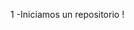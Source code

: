 1 -Iniciamos un repositorio
! []([C:\Users\a22javierla\Desktop\ejercicio\imagenes](https://github.com/javierlago/ejercicioGit/blob/master/imagenes/primercommit.png))
